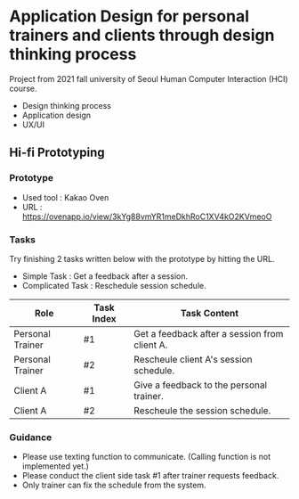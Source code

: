 # Application Design for personal trainers and clients through design thinking process



Project from 2021 fall university of Seoul Human Computer Interaction (HCI) course. 

  - Design thinking process
  - Application design
  - UX/UI

## Hi-fi Prototyping
### Prototype
  - Used tool : Kakao Oven
  - URL : https://ovenapp.io/view/3kYg88vmYR1meDkhRoC1XV4kO2KVmeoO


### Tasks
Try finishing 2 tasks written below with the prototype by hitting the URL.

- Simple Task : Get a feedback after a session.
- Complicated Task : Reschedule session schedule.

| Role | Task Index | Task Content |
| ------ | ------ | ------ |
| Personal Trainer | #1 | Get a feedback after a session from client A. |
| Personal Trainer | #2 | Rescheule client A's session schedule. |
| Client A | #1 | Give a feedback to the personal trainer. |
| Client A | #2 | Rescheule the session schedule. |

### Guidance
- Please use texting function to communicate. 
(Calling function is not implemented yet.)
- Please conduct the client side task #1 after trainer requests feedback.
- Only trainer can fix the schedule from the system.


